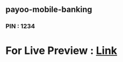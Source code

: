 ## payoo-mobile-banking

### PIN : 1234

# For Live Preview : [Link](https://sheikhmuhammadantor.github.io/payoo-mobile-banking/)